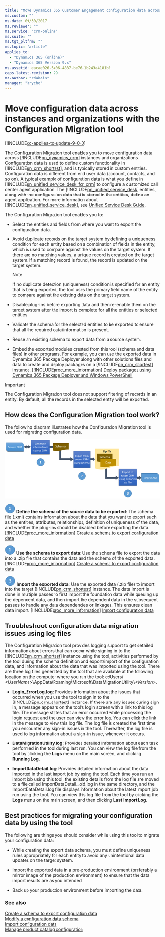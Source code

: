 ```yaml
---
title: "Move Dynamics 365 Customer Engagement configuration data across instances and organizations | MicrosoftDocs"
ms.custom: ""
ms.date: 09/30/2017
ms.reviewer: ""
ms.service: "crm-online"
ms.suite: ""
ms.tgt_pltfrm: ""
ms.topic: "article"
applies_to: 
  - "Dynamics 365 (online)"
  - "Dynamics 365 Version 9.x"
ms.assetid: eacae026-5406-4837-be76-1b243a4181b0
caps.latest.revision: 29
ms.author: "rdubois"
manager: "brycho"
---
```

# Move configuration data across instances and organizations with the Configuration Migration tool

[!INCLUDE[cc-applies-to-update-9-0-0](../includes/cc_applies_to_update_9_0_0.md)]

The Configuration Migration tool enables you to move configuration data across [!INCLUDE[pn_dynamics_crm](../includes/pn-dynamics-crm.md)] instances and organizations. Configuration data is used to define custom functionality in [!INCLUDE[pn_crm_shortest](../includes/pn-crm-shortest.md)], and is typically stored in custom entities. Configuration data is different from end user data (account, contacts, and so on). A typical example of configuration data is what you define in [!INCLUDE[pn_unified_service_desk_for_crm](../includes/pn-unified-service-desk-for-crm.md)] to configure a customized call center agent application. The [!INCLUDE[pn_unified_service_desk](../includes/pn-unified-service-desk.md)] entities, along with the configuration data that is stored in the entities, define an agent application. For more information about [!INCLUDE[pn_unified_service_desk](../includes/pn-unified-service-desk.md)], see [Unified Service Desk Guide](../unified-service-desk/unified-service-desk.md).  
  
 The Configuration Migration tool enables you to:  
  
-   Select the entities and fields from where you want to export the configuration data.  
  
-   Avoid duplicate records on the target system by defining a uniqueness condition for each entity based on a combination of fields in the entity, which is used to compare against the values on the target system. If there are no matching values, a unique record is created on the target system. If a matching record is found, the record is updated on the target system.  
  
    > [!NOTE]
    >  If no duplicate detection (uniqueness) condition is specified for an entity that is being exported, the tool uses the primary field name of the entity to compare against the existing data on the target system.  
  
-   Disable plug-ins before exporting data and then re-enable them on the target system after the import is complete for all the entities or selected entities.  
  
-   Validate the schema for the selected entities to be exported to ensure that all the required data/information is present.  
  
-   Reuse an existing schema to export data from a source system.  
  
-   Embed the exported modules created from this tool (schema and data files) in other programs. For example, you can use the exported data in Dynamics 365 Package Deployer along with other solutions files and data to create and deploy packages on a [!INCLUDE[pn_crm_shortest](../includes/pn-crm-shortest.md)] instance. [!INCLUDE[proc_more_information](../includes/proc-more-information.md)] [Deploy packages using Dynamics 365 Package Deployer and Windows PowerShell](../admin/deploy-packages-using-package-deployer-windows-powershell.md)  
  
> [!IMPORTANT]
>  The Configuration Migration tool does not support filtering of records in an entity. By default, all the records in the selected entity will be exported.  
  
<a name="HowItWorks"></a>   
## How does the Configuration Migration tool work?  
 The following diagram illustrates how the Configuration Migration tool is used for migrating configuration data.  
  
 ![Configuration migration process flow diagram](../admin/media/config-migration-process-flow.png "Configuration migration process flow diagram")  
  
 ![Step 1 symbol](../admin/media/config-migration-step-icon.png "Step 1 symbol") **Define the schema of the source data to be exported**: The schema file (.xml) contains information about the data that you want to export such as the entities, attributes, relationships, definition of uniqueness of the data, and whether the plug-ins should be disabled before exporting the data. [!INCLUDE[proc_more_information](../includes/proc-more-information.md)] [Create a schema to export configuration data](create-schema-export-configuration-data.md)  
  
 ![Step 2 symbol](../admin/media/config-migration-step-icon.png "Step 2 symbol") **Use the schema to export data**: Use the schema file to export the data into a .zip file that contains the data and the schema of the exported data. [!INCLUDE[proc_more_information](../includes/proc-more-information.md)] [Create a schema to export configuration data](create-schema-export-configuration-data.md)  
  
 ![Step 3 symbol](../admin/media/configuration-migration-step-icon.png "Step 3 symbol") **Import the exported data**: Use the exported data (.zip file) to import into the target [!INCLUDE[pn_crm_shortest](../includes/pn-crm-shortest.md)] instance. The data import is done in multiple passes to first import the foundation data while queuing up the dependent data, and then import the dependent data in the subsequent passes to handle any data dependencies or linkages. This ensures clean data import. [!INCLUDE[proc_more_information](../includes/proc-more-information.md)] [Import configuration data](import-configuration-data.md)  
  
<a name="Logfiles"></a>   
## Troubleshoot configuration data migration issues using log files  
 The Configuration Migration tool provides logging support to get detailed information about errors that can occur while signing in to the [!INCLUDE[pn_crm_shortest](../includes/pn-crm-shortest.md)] instance using the tool, activities performed by the tool during the schema definition and export/import of the configuration data, and information about the data that was imported using the tool. There are three log files generated by the tool that are available at the following location on the computer where you run the tool: c:\Users\\*\<UserName>*\AppData\Roaming\Microsoft\DataMigrationUtility\\*\<Version>*.  
  
- **Login_ErrorLog.log**: Provides information about the issues that occurred when you use the tool to sign in to the [!INCLUDE[pn_crm_shortest](../includes/pn-crm-shortest.md)] instance. If there are any issues during sign in, a message appears on the tool’s login screen with a link to this log file. The message states that an error occurred while processing the login request and the user can view the error log. You can click the link in the message to view this log file. The log file is created the first time you encounter any sign-in issues in the tool. Thereafter, the log file is used to log information about a sign-in issue, whenever it occurs.  
  
- **DataMigrationUtility.log**: Provides detailed information about each task performed in the tool during last run. You can view the log file from the tool by clicking the **Logs** menu on the main screen, and clicking **Running Log**.  
  
- **ImportDataDetail.log**: Provides detailed information about the data imported in the last import job by using the tool. Each time you run an import job using this tool, the existing details from the log file are moved to a file called ImportDataDetail._old.log in the same directory, and the ImportDataDetail.log file displays information about the latest import job run using the tool. You can view this log file from the tool by clicking the **Logs** menu on the main screen, and then clicking **Last Import Log**.  
  
<a name="BestPractices"></a>   
## Best practices for migrating your configuration data by using the tool  
 The following are things you should consider while using this tool to migrate your configuration data:  
  
-   While creating the export data schema, you must define uniqueness rules appropriately for each entity to avoid any unintentional data updates on the target system.  
  
-   Import the exported data in a pre-production environment (preferably a mirror image of the production environment) to ensure that the data import results are as you intended.  
  
-   Back up your production environment before importing the data.  
  
### See also  
 [Create a schema to export configuration data](create-schema-export-configuration-data.md)   
 [Modify a configuration data schema](modify-configuration-data-schema.md)   
 [Import configuration data](import-configuration-data.md)    
 [Manage product catalog configuration](../admin/manage-product-catalog-configuration.md)
